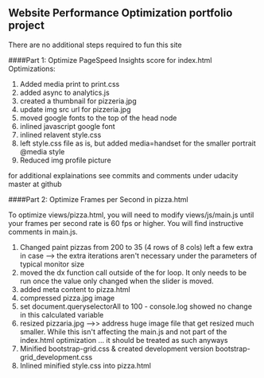 ## Website Performance Optimization portfolio project
There are no additional steps required to fun this site

####Part 1: Optimize PageSpeed Insights score for index.html
Optimizations:
1) Added media print to print.css
2) added async to analytics.js
3) created a thumbnail for pizzeria.jpg
4) update img src url for pizzeria.jpg
5) moved google fonts to the top of the head node
6) inlined javascript google font
7) inlined relavent style.css
8) left style.css file as is, but added media=handset for the smaller portrait @media style
9) Reduced img profile picture

for additional explainations see commits and comments under udacity master at github


####Part 2: Optimize Frames per Second in pizza.html

To optimize views/pizza.html, you will need to modify views/js/main.js until your frames per second rate is 60 fps or higher. You will find instructive comments in main.js. 

1) Changed paint pizzas from 200 to 35 (4 rows of 8 cols) left a few extra in case --> the extra iterations aren't necessary under the parameters of typical monitor size
2) moved the dx function call outside of the for loop. It only needs to be run once the value only changed when the slider is moved. 
3) added meta content to pizza.html
4) compressed pizza.jpg image
5) set document.queryselectorAll to 100 - console.log showed no change in this calculated variable
6) resized pizzaria.jpg -->> address huge image file that get resized much smaller. While this isn't affecting the main.js and not part of the index.html optimization ... it should be treated as such anyways
7) Minified bootstrap-grid.css & created development version bootstrap-grid_development.css
8) Inlined minified style.css into pizza.html

